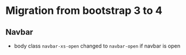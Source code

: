# Migration from bootstrap 3 to 4


## Navbar
- body class `navbar-xs-open` changed to `navbar-open` if navbar is open
